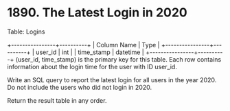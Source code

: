 # 1890. The Latest Login in 2020

Table: Logins

+----------------+----------+
| Column Name    | Type     |
+----------------+----------+
| user_id        | int      |
| time_stamp     | datetime |
+----------------+----------+
(user_id, time_stamp) is the primary key for this table.
Each row contains information about the login time for the user with ID user_id.

Write an SQL query to report the latest login for all users in the year 2020. Do not include the users who did not login in 2020.

Return the result table in any order.
